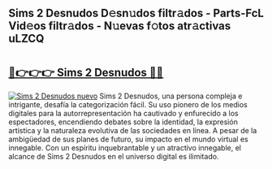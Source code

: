 ## Sims 2 Desnudos D𝚎sn𝚞dos filtr𝚊dos - Parts-FcL Vid𝚎os filtr𝚊dos - N𝚞evas f𝚘tos atr𝚊ctivas uLZCQ

# <h2><a href="http://mb5nfsf.tromn.icu/?c=Sims+2+Desnudos">🔗👉👉👉 Sims 2 Desnudos 🔗🔗</a></h2>

[![Sims 2 Desnudos nuevo](https://i.imgur.com/pEAQMta.gif)](http://mb5nfsf.tromn.icu/?c=Sims+2+Desnudos)
Sims 2 Desnudos, una persona compleja e intrigante, desafía la categorización fácil. Su uso pionero de los medios digitales para la autorrepresentación ha cautivado y enfurecido a los espectadores, encendiendo debates sobre la identidad, la expresión artística y la naturaleza evolutiva de las sociedades en línea. A pesar de la ambigüedad de sus planes de futuro, su impacto en el mundo virtual es innegable. Con un espíritu inquebrantable y un atractivo innegable, el alcance de Sims 2 Desnudos en el universo digital es ilimitado.
